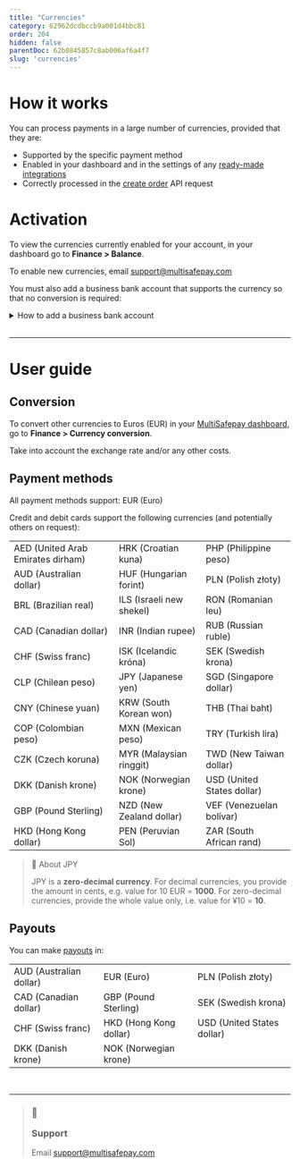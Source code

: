 ```yaml
---
title: "Currencies"
category: 62962dcdbccb9a001d4bbc81
order: 204
hidden: false
parentDoc: 62b0845857c8ab006af6a4f7
slug: 'currencies'
---
```

# How it works

You can process payments in a large number of currencies, provided that they are:

- Supported by the specific payment method
- Enabled in your dashboard and in the settings of any [ready-made integrations](/docs/our-integrations/)
- Correctly processed in the [create order](https://docs-api.multisafepay.com/reference/createorder) API request

# Activation

To view the currencies currently enabled for your account, in your dashboard go to **Finance > Balance**.

To enable new currencies, email <support@multisafepay.com>

You must also add a business bank account that supports the currency so that no conversion is required:

<details id="how-to-add-business-bank-account">
<summary>How to add a business bank account</summary>
<br>

1. Sign in to your [MultiSafepay dashboard](https://merchant.multisafepay.com).
2. Go to **Finance > Balance > Add bank account**.
3. Process a bank transfer in the new currency to confirm the business bank account.

Once your new business bank account has been approved by the Risk Team, you can process payouts without currency conversion.
</details>
<br>

---

# User guide

## Conversion

To convert other currencies to Euros (EUR) in your [MultiSafepay dashboard](https://merchant.multisafepay.com), go to **Finance > Currency conversion**. 

Take into account the exchange rate and/or any other costs.

## Payment methods

All payment methods support: EUR (Euro)

Credit and debit cards support the following currencies (and potentially others on request):

| | | |
|---|---|---|
| AED (United Arab Emirates dirham) | HRK (Croatian kuna) | PHP (Philippine peso) |
| AUD (Australian dollar) | HUF (Hungarian forint) | PLN (Polish złoty) |
| BRL (Brazilian real) | ILS (Israeli new shekel) | RON (Romanian leu) |
| CAD (Canadian dollar) | INR (Indian rupee) | RUB (Russian ruble) |
| CHF (Swiss franc) | ISK (Icelandic króna) | SEK (Swedish krona) |
| CLP (Chilean peso) | JPY (Japanese yen) | SGD (Singapore dollar) |
| CNY (Chinese yuan) | KRW (South Korean won) | THB (Thai baht) |
| COP (Colombian peso) | MXN (Mexican peso) | TRY (Turkish lira) |
| CZK (Czech koruna) | MYR (Malaysian ringgit) | TWD (New Taiwan dollar) |
| DKK (Danish krone) | NOK (Norwegian krone) | USD (United States dollar) |
| GBP (Pound Sterling) | NZD (New Zealand dollar) | VEF (Venezuelan bolívar) |
| HKD (Hong Kong dollar) | PEN (Peruvian Sol) | ZAR (South African rand) |

> 📘 About JPY
> 
> JPY is a **zero-decimal currency**.
> For decimal currencies, you provide the amount in cents, e.g. value for 10 EUR = **1000**. 
> For zero-decimal currencies, provide the whole value only, i.e. value for ¥10 = **10**. 

## Payouts

You can make [payouts](/docs/payouts/) in: 

| | | |
|---|---|---|
| AUD (Australian dollar) | EUR (Euro) | PLN (Polish złoty) |
| CAD (Canadian dollar) | GBP (Pound Sterling) | SEK (Swedish krona) |
| CHF (Swiss franc) | HKD (Hong Kong dollar) | USD (United States dollar) |
| DKK (Danish krone) | NOK (Norwegian krone) |  |
<br>

---

<blockquote class="callout callout_info">
    <h3 class="callout-heading false">
        <span class="callout-icon">💬</span>
        <p>Support</p>
    </h3>
    <p>Email <a href="mailto:support@multisafepay.com">support@multisafepay.com</a></p>
</blockquote>
